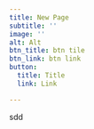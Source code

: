 ```yaml
---
title: New Page
subtitle: ''
image: ''
alt: Alt
btn_title: btn tile
btn_link: btn link
button:
  title: Title
  link: Link

---
```

sdd